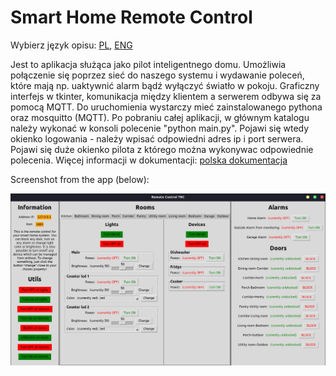 # Smart Home Remote Control

Wybierz język opisu: [PL](https://github.com/wolski0420/SmartHomeRC/blob/master/README.pl.md), [ENG](https://github.com/wolski0420/SmartHomeRC/blob/master/README.md)

Jest to aplikacja służąca jako pilot inteligentnego domu. Umożliwia połączenie się poprzez sieć do naszego systemu i wydawanie poleceń, które mają np. uaktywnić alarm bądź wyłączyć światło w pokoju. Graficzny interfejs w tkinter, komunikacja między klientem a serwerem odbywa się za pomocą MQTT. Do uruchomienia wystarczy mieć zainstalowanego pythona oraz mosquitto (MQTT). Po pobraniu całej aplikacji, w głównym katalogu należy wykonać w konsoli polecenie "python main.py". Pojawi się wtedy okienko logowania - należy wpisać odpowiedni adres ip i port serwera. Pojawi się duże okienko pilota z którego można wykonywac odpowiednie polecenia. Więcej informacji w dokumentacji:
[polska dokumentacja](https://github.com/wolski0420/SmartHomeRC/blob/master/Documentation-PL.pdf)

Screenshot from the app (below):

<img alt="Screen" src="screen.png">
